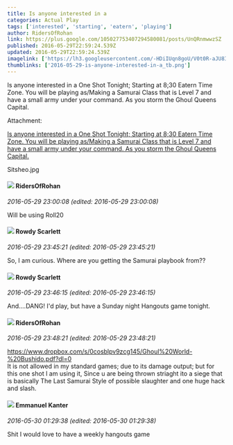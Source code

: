 ```yaml
---
title: Is anyone interested in a
categories: Actual Play
tags: ['interested', 'starting', 'eatern', 'playing']
author: RidersOfRohan
link: https://plus.google.com/105027753407294580081/posts/UnQRnmwwzSZ
published: 2016-05-29T22:59:24.539Z
updated: 2016-05-29T22:59:24.539Z
imagelink: ['https://lh3.googleusercontent.com/-HDiIUqn8goU/V0t0R-aJU8I/AAAAAAAAALM/xIYTblfglrECFiymv-WG2HJfqsQ37vhRQ/w700-h944/Sitsheo.jpg']
thumblinks: ['2016-05-29-is-anyone-interested-in-a_tb.png']
---
```


Is anyone interested in a One Shot Tonight; Starting at 8;30 Eatern Time Zone. You will be playing as/Making a Samurai Class that is Level 7 and have a small army under your command. As you storm the Ghoul Queens Capital.


Attachment:

<a href='https://plus.google.com/photos/105027753407294580081/albums/6290249151821767489/6290249156712289218?sqi=100084733231320276299&sqsi=dfedbd2a-c81f-40f0-807f-26872655371a'>Is anyone interested in a One Shot Tonight; Starting at 8;30 Eatern Time Zone. You will be playing as/Making a Samurai Class that is Level 7 and have a small army under your command. As you storm the Ghoul Queens Capital.</a>


Sitsheo.jpg
<div id='comment z13jfdyjdr24d53ha04cerxrisj1zryitco'>
  <h4><img src='{{site.baseurl}}//images/avatars/105027753407294580081_photo.jpg'> RidersOfRohan</h4>
      <p><cite>2016-05-29 23:00:08 (edited: 2016-05-29 23:00:08)</cite></p>
        <p>Will be using Roll20</p>
</div>
        

<div id='comment z13jfdyjdr24d53ha04cerxrisj1zryitco'>
  <h4><img src='{{site.baseurl}}//images/avatars/112329059462868758060_photo.jpg'> Rowdy Scarlett</h4>
      <p><cite>2016-05-29 23:45:21 (edited: 2016-05-29 23:45:21)</cite></p>
        <p>So, I am curious. Where are you getting the Samurai playbook from??</p>
</div>
        

<div id='comment z13jfdyjdr24d53ha04cerxrisj1zryitco'>
  <h4><img src='{{site.baseurl}}//images/avatars/112329059462868758060_photo.jpg'> Rowdy Scarlett</h4>
      <p><cite>2016-05-29 23:46:15 (edited: 2016-05-29 23:46:15)</cite></p>
        <p>And....DANG! I&#39;d play, but have a Sunday night Hangouts game tonight.</p>
</div>
        

<div id='comment z13jfdyjdr24d53ha04cerxrisj1zryitco'>
  <h4><img src='{{site.baseurl}}//images/avatars/105027753407294580081_photo.jpg'> RidersOfRohan</h4>
      <p><cite>2016-05-29 23:48:21 (edited: 2016-05-29 23:48:21)</cite></p>
        <p><a href="https://www.dropbox.com/s/0cosblpv9zcg145/Ghoul%20World-%20Bushido.pdf?dl=0" class="ot-anchor">https://www.dropbox.com/s/0cosblpv9zcg145/Ghoul%20World-%20Bushido.pdf?dl=0</a><br />It is not allowed in my standard games; due to its damage output; but for this one shot I am using it, Since u are being thrown striaght ito a siege that is basically The Last Samurai Style of possible slaughter and one huge hack and slash.</p>
</div>
        

<div id='comment z13jfdyjdr24d53ha04cerxrisj1zryitco'>
  <h4><img src='{{site.baseurl}}//images/avatars/114499247694855981536_photo.jpg'> Emmanuel Kanter</h4>
      <p><cite>2016-05-30 01:29:38 (edited: 2016-05-30 01:29:38)</cite></p>
        <p>Shit I would love to have a weekly hangouts game</p>
</div>
        